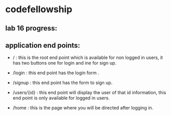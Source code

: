 # codefellowship

## lab 16 progress:
## application end points:
+ /  : this is the root end point which is available for non logged in users, it has two buttons one for login and ine for sign up.

+ /login : this end point has the login form .
+ /signup : this end point has the form to sign up.

+ /users/{id} : this end point will display the user of that id information, this end point is only available for logged in users.
+ /home : this is the page where you will be directed after logging in.
